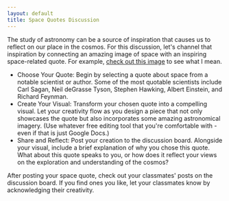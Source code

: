 ```yaml
---
layout: default
title: Space Quotes Discussion
---
```


The study of astronomy can be a source of inspiration that causes us to reflect on our place in the cosmos. For this discussion, let's channel that inspiration by connecting an amazing image of space with an inspiring space-related quote. For example, [check out this image](https://storage.googleapis.com/avh-lessons/spacequote.png) to see what I mean.

- Choose Your Quote: Begin by selecting a quote about space from a notable scientist or author. Some of the most quotable scientists include Carl Sagan, Neil deGrasse Tyson, Stephen Hawking, Albert Einstein, and Richard Feynman.
- Create Your Visual: Transform your chosen quote into a compelling visual. Let your creativity flow as you design a piece that not only showcases the quote but also incorporates some amazing astronomical imagery. (Use whatever free editing tool that you're comfortable with - even if that is just Google Docs.)
- Share and Reflect: Post your creation to the discussion board. Alongside your visual, include a brief explanation of why you chose this quote. What about this quote speaks to you, or how does it reflect your views on the exploration and understanding of the cosmos?

After posting your space quote, check out your classmates' posts on the discussion board. If you find ones you like, let your classmates know by acknowledging their creativity. 
